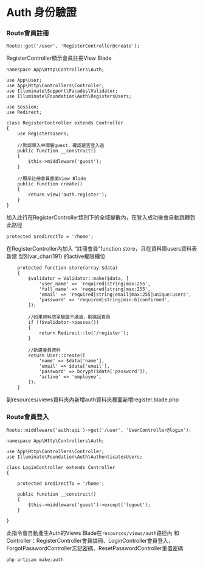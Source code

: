 # Auth 身份驗證

### Route會員註冊

```
Route::get('/user', 'RegisterController@create');
```

RegisterController顯示會員註冊View Blade

```
namespace App\Http\Controllers\Auth;

use App\User;
use App\Http\Controllers\Controller;
use Illuminate\Support\Facades\Validator;
use Illuminate\Foundation\Auth\RegistersUsers;

use Session;
use Redirect;

class RegisterController extends Controller
{
    use RegistersUsers;

    //默認導入中間層guest，確認是否登入過
    public function __construct()
    {
        $this->middleware('guest');
    }

    //顯示註冊會員畫面View Blade
    public function create()
    {
        return view('auth.register');
    }
}
```

加入此行在RegisterController類別下的全域變數內，在登入成功後會自動跳轉到此路徑

```
protected $redirectTo = '/home';
```

在RegisterController內加入 “註冊會員”function store，且在資料庫users資料表新建 型別var\_char\(191\) 的active權限欄位

```
    protected function store(array $data)
    {
        $validator = Validator::make($data, [
            'user_name' => 'required|string|max:255',
            'full_name' => 'required|string|max:255',
            'email' => 'required|string|email|max:255|unique:users',
            'password' => 'required|string|min:6|confirmed',
        ]);

        //如果資料防呆驗證不通過，則跳回首頁
        if (!$validator->passes()) 
        {
            return Redirect::to('/register');
        }

        //新建會員資料
        return User::create([
            'name' => $data['name'],
            'email' => $data['email'],
            'password' => bcrypt($data['password']),
            'active' => 'employee',
        ]);
    }
```

到resources/views資料夾內新增auth資料夾裡面新增register.blade.php

### Route會員登入

```
Route::middleware('auth:api')->get('/user', 'UserController@login');
```

```
namespace App\Http\Controllers\Auth;

use App\Http\Controllers\Controller;
use Illuminate\Foundation\Auth\AuthenticatesUsers;

class LoginController extends Controller
{

    protected $redirectTo = '/home';

    public function __construct()
    {
        $this->middleware('guest')->except('logout');
    }

}
```

此指令會自動產生Auth的Views Blade在`resources/views/auth`路徑內 和 Controller：RegisterController會員註冊、LoginController會員登入、ForgotPasswordController忘記密碼、ResetPasswordController重置密碼

```
php artisan make:auth
```



